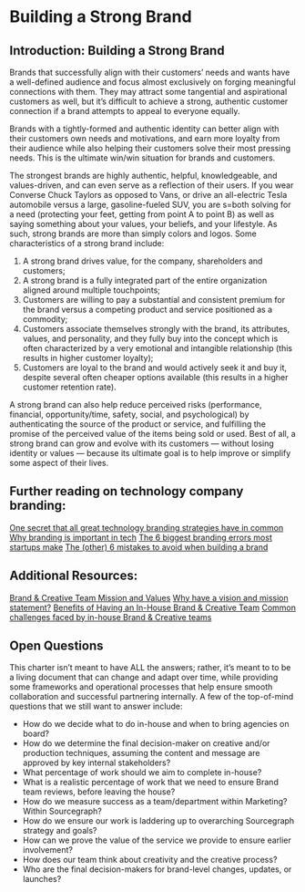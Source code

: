 # Building a Strong Brand

## Introduction: Building a Strong Brand
Brands that successfully align with their customers’ needs and wants have a well-defined audience and focus almost exclusively on forging meaningful connections with them. They may attract some tangential and aspirational customers as well, but it’s difficult to achieve a strong, authentic customer connection if a brand attempts to appeal to everyone equally.

Brands with a tightly-formed and authentic identity can better align with their customers own needs and motivations, and earn more loyalty from their audience while also helping their customers solve their most pressing needs. This is the ultimate win/win situation for brands and customers.

The strongest brands are highly authentic, helpful, knowledgeable, and values-driven, and can even serve as a reflection of their users. If you wear Converse Chuck Taylors as opposed to Vans, or drive an all-electric Tesla automobile versus a large, gasoline-fueled SUV, you are s=both solving for a need (protecting your feet, getting from point A to point B) as well as saying something about your values, your beliefs, and your lifestyle. As such, strong brands are more than simply colors and logos. Some characteristics of a strong brand include:

1. A strong brand drives value, for the company, shareholders and customers;
1. A strong brand is a fully integrated part of the entire organization aligned around multiple touchpoints;
1. Customers are willing to pay a substantial and consistent premium for the brand versus a competing product and service positioned as a commodity;
1. Customers associate themselves strongly with the brand, its attributes, values, and personality, and they fully buy into the concept which is often characterized by a very emotional and intangible relationship (this results in higher customer loyalty);
1. Customers are loyal to the brand and would actively seek it and buy it, despite several often cheaper options available (this results in a higher customer retention rate).

A strong brand can also help reduce perceived risks (performance, financial, opportunity/time, safety, social, and psychological) by authenticating the source of the product or service, and fulfilling the promise of the perceived value of the items being sold or used. Best of all, a strong brand can grow and evolve with its customers — without losing identity or values — because its ultimate goal is to help improve or simplify some aspect of their lives.

## Further reading on technology company branding:
[One secret that all great technology branding strategies have in common](https://medium.com/madison-ave-collective/one-secret-that-all-great-technology-branding-strategies-have-in-common-8125ac1b4c8b)
[Why branding is important in tech](https://medium.com/@samanthatoy/why-branding-is-important-in-tech-17fd5aedb44f)
[The 6 biggest branding errors most startups make](https://www.entrepreneur.com/article/277233)
[The (other) 6 mistakes to avoid when building a brand](https://www.entrepreneur.com/article/271353)

## Additional Resources:
[Brand & Creative Team Mission and Values](brand_and_creative_team_mission_and_values.md)
[Why have a vision and mission statement?](brand_and_creative_team_mission_and_values.md)
[Benefits of Having an In-House Brand & Creative Team](sourcegraph_in-house_brand_team.md)
[Common challenges faced by in-house Brand & Creative teams](sourcegraph_in-house_brand_team.md)

## Open Questions
This charter isn’t meant to have ALL the answers; rather, it’s meant to to be a living document that can change and adapt over time, while providing some frameworks and operational processes that help ensure smooth collaboration and successful partnering internally. A few of the top-of-mind questions that we still want to answer include:

- How do we decide what to do in-house and when to bring agencies on board?
- How do we determine the final decision-maker on creative and/or production techniques, assuming the content and message are approved by key internal stakeholders?
- What percentage of work should we aim to complete in-house?
- What is a realistic percentage of work that we need to ensure Brand team reviews, before leaving the house?
- How do we measure success as a team/department within Marketing? Within Sourcegraph?
- How do we ensure our work is laddering up to overarching Sourcegraph strategy and goals?
- How can we prove the value of the service we provide to ensure earlier involvement?
- How does our team think about creativity and the creative process?
- Who are the final decision-makers for brand-level changes, updates, or launches?
